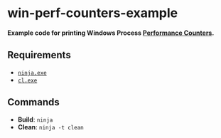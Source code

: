 # win-perf-counters-example

**Example code for printing Windows Process [Performance Counters](https://docs.microsoft.com/en-us/windows/desktop/PerfCtrs/performance-counters-portal).**

## Requirements

- [`ninja.exe`](https://ninja-build.org/)
- [`cl.exe`](https://msdn.microsoft.com/en-us/library/9s7c9wdw.aspx)

## Commands

- **Build**: `ninja`
- **Clean**: `ninja -t clean`
